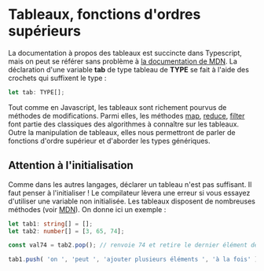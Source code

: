 # Tableaux, fonctions d'ordres supérieurs
La documentation à propos des tableaux est succincte dans Typescript, mais on peut se référer sans problème à [la documentation de MDN](https://developer.mozilla.org/fr/docs/Web/JavaScript/Reference/Objets_globaux/Array). La déclaration d'une variable **tab** de type tableau de **TYPE** se fait à l'aide des crochets qui suffixent le type :

```typescript
let tab: TYPE[];
```

Tout comme en Javascript, les tableaux sont richement pourvus de méthodes de modifications. Parmi elles, les méthodes [map](https://developer.mozilla.org/fr/docs/Web/JavaScript/Reference/Objets_globaux/Array/map), [reduce](https://developer.mozilla.org/fr/docs/Web/JavaScript/Reference/Objets_globaux/Array/reduce), [filter](https://developer.mozilla.org/fr/docs/Web/JavaScript/Reference/Objets_globaux/Array/filter) font partie des classiques des algorithmes à connaître sur les tableaux. Outre la manipulation de tableaux, elles nous permettront de parler de fonctions d'ordre supérieur et d'aborder les types génériques.

## Attention à l'initialisation
Comme dans les autres langages, déclarer un tableau n'est pas suffisant. Il faut penser à l'initialiser ! Le compilateur lèvera une erreur si vous essayez d'utiliser une variable non initialisée.
 Les tableaux disposent de nombreuses méthodes (voir [MDN](https://developer.mozilla.org/fr/docs/Web/JavaScript/Reference/Objets_globaux/Array)). On donne ici un exemple :

```typescript
let tab1: string[] = [];
let tab2: number[] = [3, 65, 74];

const val74 = tab2.pop(); // renvoie 74 et retire le dernier élément de tab2

tab1.push( 'on ', 'peut ', 'ajouter plusieurs éléments ', 'à la fois' );
```
